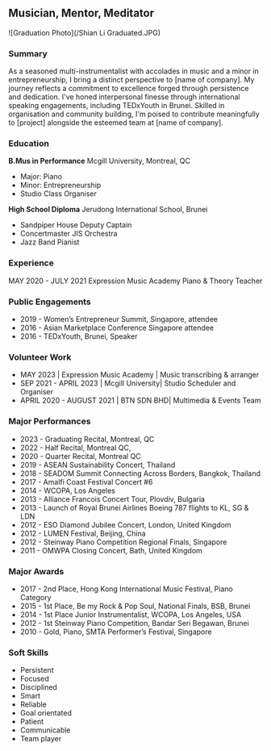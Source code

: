 ## Musician, Mentor, Meditator
![Graduation Photo](/Shian Li Graduated.JPG)

### Summary
As a seasoned multi-instrumentalist with accolades in music and a minor in entrepreneurship, I bring a distinct perspective to [name of company]. My journey reflects a commitment to excellence forged through persistence and dedication. I've honed interpersonal finesse through international speaking engagements, including TEDxYouth in Brunei. Skilled in organisation and community building, I'm poised to contribute meaningfully to [project] alongside the esteemed team at [name of company].

### Education
**B.Mus in Performance**
Mcgill University, Montreal, QC
  - Major: Piano
  - Minor: Entrepreneurship 
  - Studio Class Organiser

**High School Diploma** 
Jerudong International School, Brunei
  - Sandpiper House Deputy Captain
  - Concertmaster JIS Orchestra
  - Jazz Band Pianist

### Experience 
MAY 2020 - JULY 2021
Expression Music Academy 
Piano & Theory Teacher

### Public Engagements
+ 2019  - Women’s Entrepreneur Summit, Singapore, attendee
+ 2016 - Asian Marketplace Conference Singapore attendee
+ 2016 - TEDxYouth, Brunei, Speaker

### Volunteer Work
+ MAY 2023 | Expression Music Academy | Music transcribing & arranger
+ SEP 2021 - APRIL 2023 | Mcgill University| Studio Scheduler and Organiser
+ APRIL 2020 - AUGUST 2021 | BTN SDN BHD| Multimedia & Events Team

### Major Performances 
+ 2023 - Graduating Recital, Montreal, QC 
+ 2022 - Half Recital, Montreal QC, 
+ 2020 - Quarter Recital, Montreal QC 
+ 2019 - ASEAN Sustainability Concert, Thailand 
+ 2018 - SEADOM Summit Connecting Across Borders, Bangkok, Thailand 
+ 2017 - Amalfi Coast Festival Concert #6 
+ 2014 - WCOPA, Los Angeles 
+ 2013 - Alliance Francois Concert Tour, Plovdiv, Bulgaria 
+ 2013 - Launch of Royal Brunei Airlines Boeing 787 flights to KL, SG & LDN 
+ 2012 - ESO Diamond Jubilee Concert, London, United Kingdom 
+ 2012 - LUMEN Festival, Beijing, China 
+ 2012 - Steinway Piano Competition Regional Finals, Singapore 
+ 2011 - OMWPA Closing Concert, Bath, United Kingdom

### Major Awards
+ 2017 - 2nd Place, Hong Kong International Music Festival, Piano Category
+ 2015 - 1st Place, Be my Rock & Pop Soul, National Finals, BSB, Brunei
+ 2014  - 1st Place Junior Instrumentalist, WCOPA, Los Angeles, USA
+ 2012 - 1st Steinway Piano Competition, Bandar Seri Begawan, Brunei
+ 2010 - Gold, Piano, SMTA Performer’s Festival, Singapore

### Soft Skills
+ Persistent
+ Focused
+ Disciplined
+ Smart
+ Reliable
+ Goal orientated
+ Patient
+ Communicable
+ Team player






